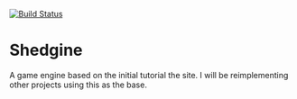 [![Build Status](https://travis-ci.com/TheShed412/Shedgine.svg?branch=development)](https://travis-ci.com/TheShed412/Shedgine)

# Shedgine
A game engine based on the initial tutorial the site. I will be reimplementing other projects using this as the base.
